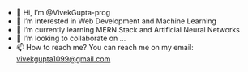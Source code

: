 - 👋 Hi, I’m @VivekGupta-prog
- 👀 I’m interested in Web Development and Machine Learning
- 🌱 I’m currently learning MERN Stack and Artificial Neural Networks
- 💞️ I’m looking to collaborate on ...
- 📫 How to reach me? You can reach me on my email: vivekgupta1099@gmail.com

<!---
VivekGupta-prog/VivekGupta-prog is a ✨ special ✨ repository because its `README.md` (this file) appears on your GitHub profile.
You can click the Preview link to take a look at your changes.
--->
